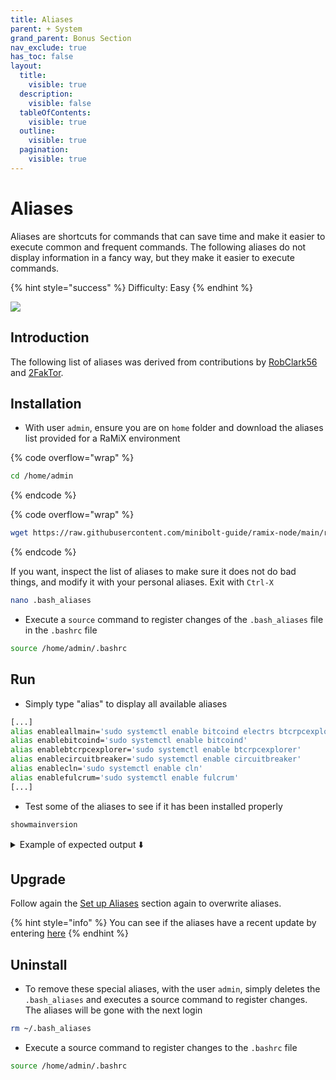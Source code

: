 ```yaml
---
title: Aliases
parent: + System
grand_parent: Bonus Section
nav_exclude: true
has_toc: false
layout:
  title:
    visible: true
  description:
    visible: false
  tableOfContents:
    visible: true
  outline:
    visible: true
  pagination:
    visible: true
---
```


# Aliases

Aliases are shortcuts for commands that can save time and make it easier to execute common and frequent commands. The following aliases do not display information in a fancy way, but they make it easier to execute commands.

{% hint style="success" %}
Difficulty: Easy
{% endhint %}

![](../../images/aliases-demo.PNG)

## Introduction

The following list of aliases was derived from contributions by [RobClark56](https://github.com/robclark56) and [2FakTor](https://github.com/twofaktor).

## Installation

* With user `admin`, ensure you are on `home` folder and download the aliases list provided for a RaMiX environment

{% code overflow="wrap" %}
```bash
cd /home/admin
```
{% endcode %}

{% code overflow="wrap" %}
```bash
wget https://raw.githubusercontent.com/minibolt-guide/ramix-node/main/resources/.bash_aliases -O .bash_aliases
```
{% endcode %}

If you want, inspect the list of aliases to make sure it does not do bad things, and modify it with your personal aliases. Exit with `Ctrl-X`

```sh
nano .bash_aliases
```

* Execute a `source` command to register changes of the `.bash_aliases` file in the `.bashrc` file

```sh
source /home/admin/.bashrc
```

## Run

* Simply type "alias" to display all available aliases

```sh
[...]
alias enableallmain='sudo systemctl enable bitcoind electrs btcrpcexplorer lnd rtl scb-backup'
alias enablebitcoind='sudo systemctl enable bitcoind'
alias enablebtcrpcexplorer='sudo systemctl enable btcrpcexplorer'
alias enablecircuitbreaker='sudo systemctl enable circuitbreaker'
alias enablecln='sudo systemctl enable cln'
alias enablefulcrum='sudo systemctl enable fulcrum'
[...]
```

* Test some of the aliases to see if it has been installed properly

```sh
showmainversion
```

<details>

<summary>Example of expected output ⬇️</summary>

```
> The installed versions of the services are as follows:
> Bitcoin Core version v23.0.0
> lnd version 0.15.3-beta commit=v0.15.3-beta
> BTC RPC Explorer: "version": "3.3.0",
> Electrs: v0.9.9
> RTL: "version": "0.12.3",
> Tor version 0.4.7.10.
> NPM: v8.15.0
> NodeJS: v16.17.1
> htop 3.0.5
> nginx version: nginx/1.18.0 (Ubuntu)
```

</details>

## Upgrade

Follow again the [Set up Aliases](aliases.md#set-up-aliases) section again to overwrite aliases.

{% hint style="info" %}
You can see if the aliases have a recent update by entering [here](https://github.com/minibolt-guide/minibolt/commits/main/resources/.bash\_aliases)
{% endhint %}

## Uninstall

* To remove these special aliases, with the user `admin`, simply deletes the `.bash_aliases` and executes a source command to register changes. The aliases will be gone with the next login

```sh
rm ~/.bash_aliases
```

* Execute a source command to register changes to the `.bashrc` file

```sh
source /home/admin/.bashrc
```
